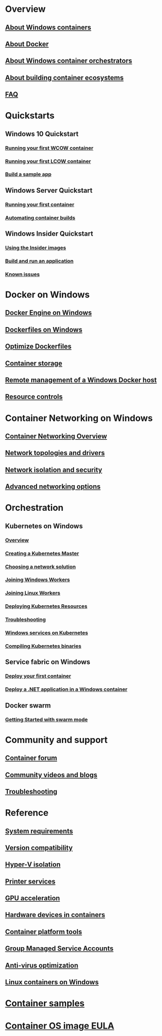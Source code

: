 # Overview
## [About Windows containers](about/index.md)
## [About Docker](about/docker-overview.md)
## [About Windows container orchestrators](about/overview-container-orchestrators.md)
## [About building container ecosystems](about/container-ecosystem.md)
## [FAQ](about/faq.md)

# Quickstarts
## Windows 10 Quickstart
### [Running your first WCOW container](quick-start/quick-start-windows-10.md)
### [Running your first LCOW container](quick-start/quick-start-windows-10-linux.md)
### [Build a sample app](quick-start/building-sample-app.md)
## Windows Server Quickstart
### [Running your first container](quick-start/quick-start-windows-server.md)
### [Automating container builds](quick-start/quick-start-images.md)
## Windows Insider Quickstart
### [Using the Insider images](quick-start/Using-Insider-Container-Images.md)
### [Build and run an application](quick-start/Nano-RS3-.NET-Core-and-PS.md)
### [Known issues](quick-start/Insider-Known-Issues.md)

# Docker on Windows
## [Docker Engine on Windows](manage-docker/configure-docker-daemon.md)
## [Dockerfiles on Windows](manage-docker/manage-windows-dockerfile.md)
## [Optimize Dockerfiles](manage-docker/optimize-windows-dockerfile.md)
## [Container storage](manage-containers/container-storage.md)
## [Remote management of a Windows Docker host](management/manage_remotehost.md)
## [Resource controls](manage-containers/resource-controls.md)

# Container Networking on Windows
## [Container Networking Overview](container-networking/architecture.md)
## [Network topologies and drivers](container-networking/network-drivers-topologies.md)
## [Network isolation and security](container-networking/network-isolation-security.md)
## [Advanced networking options](container-networking/advanced.md)

# Orchestration
## Kubernetes on Windows 
### [Overview](kubernetes/getting-started-kubernetes-windows.md)
### [Creating a Kubernetes Master](kubernetes/creating-a-linux-master.md)
### [Choosing a network solution](kubernetes/network-topologies.md)
### [Joining Windows Workers](kubernetes/joining-windows-workers.md)
### [Joining Linux Workers](kubernetes/joining-linux-workers.md)
### [Deploying Kubernetes Resources](kubernetes/deploying-resources.md)
### [Troubleshooting](kubernetes/common-problems.md)
### [Windows services on Kubernetes](kubernetes/kube-windows-services.md)
### [Compiling Kubernetes binaries](kubernetes/compiling-kubernetes-binaries.md)
## Service fabric on Windows
### [Deploy your first container](/azure/service-fabric/service-fabric-quickstart-containers)
### [Deploy a .NET application in a Windows container](/azure/service-fabric/service-fabric-host-app-in-a-container) 
## Docker swarm
### [Getting Started with swarm mode](manage-containers/swarm-mode.md)

# Community and support
## [Container forum](https://social.msdn.microsoft.com/Forums/home?forum=windowscontainers)
## [Community videos and blogs](communitylinks.md)
## [Troubleshooting](troubleshooting.md)

# Reference
## [System requirements](deploy-containers/system-requirements.md)
## [Version compatibility](deploy-containers/version-compatibility.md)
## [Hyper-V isolation](manage-containers/hyperv-container.md)
## [Printer services](deploy-containers/print-spooler.md)
## [GPU acceleration](deploy-containers/gpu-acceleration.md)
## [Hardware devices in containers](deploy-containers/hardware-devices-in-containers.md)
## [Container platform tools](deploy-containers/containerd.md)
## [Group Managed Service Accounts](manage-containers/manage-serviceaccounts.md)
## [Anti-virus optimization](https://docs.microsoft.com/windows-hardware/drivers/ifs/anti-virus-optimization-for-windows-containers)
## [Linux containers on Windows](deploy-containers/linux-containers.md)

# [Container samples](samples.md)

# [Container OS image EULA](Images_EULA.md)
